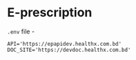 # E-prescription

`.env` file -

```
API='https://epapidev.healthx.com.bd'
DOC_SITE='https://devdoc.healthx.com.bd'
```
